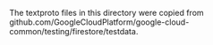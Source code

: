The textproto files in this directory were copied from
github.com/GoogleCloudPlatform/google-cloud-common/testing/firestore/testdata.



